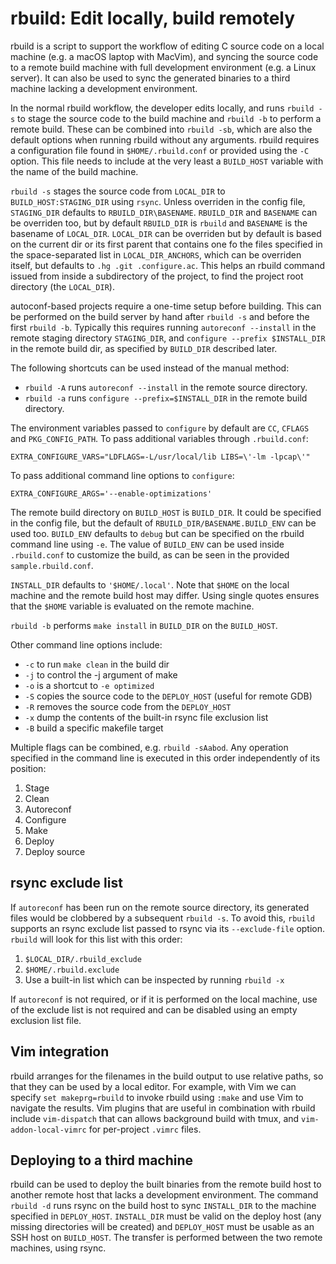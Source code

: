 # rbuild: Edit locally, build remotely

rbuild is a script to support the workflow of editing C source code
on a local machine (e.g. a macOS laptop with MacVim), and syncing the
source code to a remote build machine with full development environment
(e.g. a Linux server). It can also be used to sync the generated binaries to a
third machine lacking a development environment.

In the normal rbuild workflow, the developer edits locally, and
runs `rbuild -s` to stage the source code to the build machine and
`rbuild -b` to perform a remote build. These can be combined into
`rbuild -sb`, which are also the default options when running rbuild
without any arguments. rbuild requires a configuration file found
in `$HOME/.rbuild.conf` or provided using the `-C` option. This file
needs to include at the very least a `BUILD_HOST` variable with the name
of the build machine.

`rbuild -s` stages the source code from `LOCAL_DIR` to
`BUILD_HOST:STAGING_DIR` using `rsync`. Unless overriden in the
config file, `STAGING_DIR` defaults to `RBUILD_DIR\BASENAME`.
`RBUILD_DIR` and `BASENAME` can be overriden too, but by default
`RBUILD_DIR` is `rbuild` and `BASENAME` is the basename of `LOCAL_DIR`.
`LOCAL_DIR` can be overriden but by default is based on the current
dir or its first parent that contains one fo the files specified
in the space-separated list in `LOCAL_DIR_ANCHORS`, which can be
overriden itself, but defaults to `.hg .git .configure.ac`.  This
helps an rbuild command issued from inside a subdirectory of the
project, to find the project root directory (the `LOCAL_DIR`).

autoconf-based projects require a one-time setup before building.
This can be performed on the build server by hand after `rbuild -s` and
before the first `rbuild -b`. Typically this requires running `autoreconf --install`
in the remote staging directory `STAGING_DIR`, and
`configure --prefix $INSTALL_DIR` in the remote build dir, as specified
by `BUILD_DIR` described later.

The following shortcuts can be used instead of the manual method:

* `rbuild -A` runs `autoreconf --install` in the remote source directory.
* `rbuild -a` runs `configure --prefix=$INSTALL_DIR` in the remote build directory.

The environment variables passed to `configure` by default are `CC`, `CFLAGS`
and `PKG_CONFIG_PATH`.  To pass additional variables through `.rbuild.conf`:

    EXTRA_CONFIGURE_VARS="LDFLAGS=-L/usr/local/lib LIBS=\'-lm -lpcap\'"

To pass additional command line options to `configure`:

    EXTRA_CONFIGURE_ARGS='--enable-optimizations'

The remote build directory on `BUILD_HOST` is `BUILD_DIR`.
It could be specified in the config file, but the default 
of `RBUILD_DIR/BASENAME.BUILD_ENV` can be used too. `BUILD_ENV` defaults to `debug` but
can be specified on the rbuild command line using `-e`. The value of
`BUILD_ENV` can be used inside `.rbuild.conf` to customize the build,
as can be seen in the provided `sample.rbuild.conf`.

`INSTALL_DIR` defaults to `'$HOME/.local'`. Note that `$HOME` on
the local machine and the remote build host may differ. Using single
quotes ensures that the `$HOME` variable is evaluated on the remote
machine.

`rbuild -b` performs `make install` in `BUILD_DIR` on the `BUILD_HOST`.

Other command line options include:

* `-c` to run `make clean` in the build dir
* `-j` to control the -j argument of make
* `-o` is a shortcut to `-e optimized`
* `-S` copies the source code to the `DEPLOY_HOST` (useful for remote GDB)
* `-R` removes the source code from the `DEPLOY_HOST`
* `-x` dump the contents of the built-in rsync file exclusion list
* `-B` build a specific makefile target


Multiple flags can be combined, e.g. `rbuild -sAabod`. 
Any operation specified in the command line is executed
in this order independently of its position:

1. Stage
1. Clean
1. Autoreconf
1. Configure
1. Make
1. Deploy
1. Deploy source

## rsync exclude list

If `autoreconf` has been run on the remote source directory, its generated
files would be clobbered by a subsequent `rbuild -s`. To avoid this, `rbuild`
supports an rsync exclude list passed to rsync via its `--exclude-file`
option. `rbuild` will look for this list with this order:

1. `$LOCAL_DIR/.rbuild_exclude`
1. `$HOME/.rbuild.exclude`
1. Use a built-in list which can be inspected by running `rbuild -x`

If `autoreconf` is not required, or if it is performed on the local machine,
use of the exclude list is not required and can be disabled using an empty
exclusion list file.

## Vim integration

rbuild arranges for the filenames in the build output to use relative
paths, so that they can be used by a local editor. For example,
with Vim we can specify `set makeprg=rbuild` to invoke rbuild using
`:make` and use Vim to navigate the results. Vim plugins that are
useful in combination with rbuild include `vim-dispatch` that can
allows background build with tmux, and `vim-addon-local-vimrc` for
per-project `.vimrc` files.


## Deploying to a third machine

rbuild can be used to deploy the built binaries from the remote
build host to another remote host that lacks a development environment.
The command `rbuild -d` runs rsync on the build host to sync
`INSTALL_DIR` to the machine specified in `DEPLOY_HOST`.  `INSTALL_DIR`
must be valid on the deploy host (any missing directories will be
created) and `DEPLOY_HOST` must be usable as an SSH host on
`BUILD_HOST`.  The transfer is performed between the two remote
machines, using rsync.
